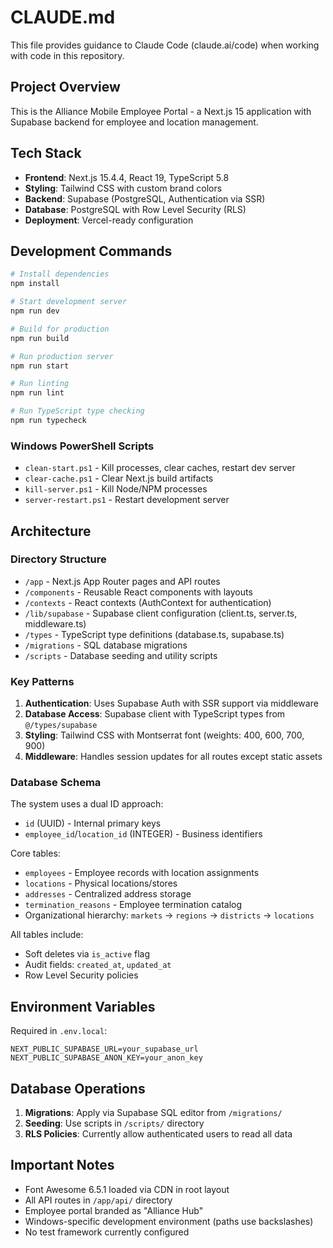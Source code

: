 # CLAUDE.md

This file provides guidance to Claude Code (claude.ai/code) when working with code in this repository.

## Project Overview

This is the Alliance Mobile Employee Portal - a Next.js 15 application with Supabase backend for employee and location management.

## Tech Stack

- **Frontend**: Next.js 15.4.4, React 19, TypeScript 5.8
- **Styling**: Tailwind CSS with custom brand colors
- **Backend**: Supabase (PostgreSQL, Authentication via SSR)
- **Database**: PostgreSQL with Row Level Security (RLS)
- **Deployment**: Vercel-ready configuration

## Development Commands

```bash
# Install dependencies
npm install

# Start development server
npm run dev

# Build for production
npm run build

# Run production server
npm run start

# Run linting
npm run lint

# Run TypeScript type checking
npm run typecheck
```

### Windows PowerShell Scripts
- `clean-start.ps1` - Kill processes, clear caches, restart dev server
- `clear-cache.ps1` - Clear Next.js build artifacts
- `kill-server.ps1` - Kill Node/NPM processes
- `server-restart.ps1` - Restart development server

## Architecture

### Directory Structure
- `/app` - Next.js App Router pages and API routes
- `/components` - Reusable React components with layouts
- `/contexts` - React contexts (AuthContext for authentication)
- `/lib/supabase` - Supabase client configuration (client.ts, server.ts, middleware.ts)
- `/types` - TypeScript type definitions (database.ts, supabase.ts)
- `/migrations` - SQL database migrations
- `/scripts` - Database seeding and utility scripts

### Key Patterns

1. **Authentication**: Uses Supabase Auth with SSR support via middleware
2. **Database Access**: Supabase client with TypeScript types from `@/types/supabase`
3. **Styling**: Tailwind CSS with Montserrat font (weights: 400, 600, 700, 900)
4. **Middleware**: Handles session updates for all routes except static assets

### Database Schema

The system uses a dual ID approach:
- `id` (UUID) - Internal primary keys
- `employee_id`/`location_id` (INTEGER) - Business identifiers

Core tables:
- `employees` - Employee records with location assignments
- `locations` - Physical locations/stores
- `addresses` - Centralized address storage
- `termination_reasons` - Employee termination catalog
- Organizational hierarchy: `markets` → `regions` → `districts` → `locations`

All tables include:
- Soft deletes via `is_active` flag
- Audit fields: `created_at`, `updated_at`
- Row Level Security policies

## Environment Variables

Required in `.env.local`:
```
NEXT_PUBLIC_SUPABASE_URL=your_supabase_url
NEXT_PUBLIC_SUPABASE_ANON_KEY=your_anon_key
```

## Database Operations

1. **Migrations**: Apply via Supabase SQL editor from `/migrations/`
2. **Seeding**: Use scripts in `/scripts/` directory
3. **RLS Policies**: Currently allow authenticated users to read all data

## Important Notes

- Font Awesome 6.5.1 loaded via CDN in root layout
- All API routes in `/app/api/` directory
- Employee portal branded as "Alliance Hub"
- Windows-specific development environment (paths use backslashes)
- No test framework currently configured